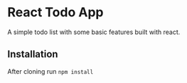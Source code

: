 # React Todo App

A simple todo list with some basic features built with react.

## Installation

After cloning run 
`npm install`

